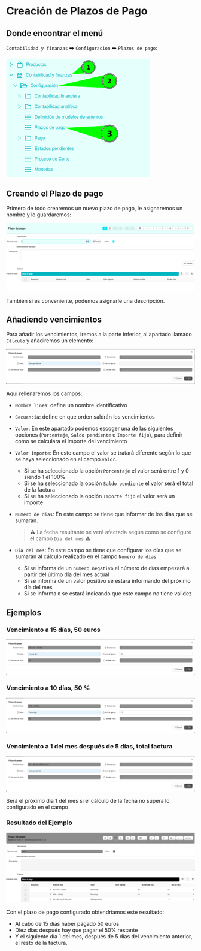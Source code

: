# Creación de Plazos de Pago

## Donde encontrar el menú

`Contabilidad y finanzas` :arrow_right: `Configuracion` :arrow_right: `Plazos de pago`:

![menu_plazos_de_pago]

## Creando el Plazo de pago

Primero de todo crearemos un nuevo plazo de pago, le asignaremos un nombre y lo guardaremos:

![plazo_de_pago_nuevo]

También si es conveniente, podemos asignarle una descripción.

## Añadiendo vencimientos

Para añadir los vencimientos, iremos a la parte inferior, al apartado llamado `Cálculo` y añadiremos un elemento:

![vencimiento_nuevo]

Aquí rellenaremos los campos:

- `Nombre linea`: define un nombre identificativo
- `Secuencia`: define en que orden saldrán los vencimientos

- `Valor`: En este apartado podemos escoger una de las siguientes opciones (`Porcentaje`, `Saldo pendiente` e `Importe fijo`), para definir como se calculara el importe del vencimiento
  
- `Valor importe`: En este campo el valor se tratará diferente según lo que se haya seleccionado en el campo `valor`.
  - Si se ha seleccionado la opción `Porcentaje` el valor será entre 1 y 0 siendo 1 el 100%
  - Si se ha seleccionado la opción `Saldo pendiente` el valor será el total de la factura
  - Si se ha seleccionado la opción `Importe fijo` el valor será un importe

- `Numero de dias`: En este campo se tiene que informar de los dias que se sumaran.

   > :warning: La fecha resultante se verá afectada según como se configure el campo `Dia del mes`  :warning:

- `Dia del mes`: En este campo se tiene que configurar los días que se sumaran  al cálculo realizado en el campo `Numero de dias`
  - Si se informa de un `numero negativo` el número de días empezará a partir del último día del mes actual
  - Si se informa de un valor positivo se estará informando del próximo día del mes
  - Si se informa `0` se estará indicando que este campo no tiene validez

## Ejemplos

### Vencimiento a 15 días, 50 euros

![plazo_50e_15_dias]

### Vencimiento a 10 días, 50 %

![plazo_50p_10_dias]

### Vencimiento a 1 del mes después de 5 días, total factura

![plazo_total_dia_1_5_dias]

Será el próximo día 1 del mes si el cálculo de la fecha no supera lo configurado en el campo

### Resultado del Ejemplo

![plazo_de_pago_configurado]

Con el plazo de pago configurado obtendríamos este resultado:

- Al cabo de 15 días haber pagado 50 euros
- Diez días después hay que pagar el 50% restante
- Y el siguiente día 1 del mes, después de 5 días del vencimiento anterior, el resto de la factura.

[menu_plazos_de_pago]: /gisce/erp/plazos_de_pago/menu_plazos_de_pago.png
[plazo_de_pago_nuevo]: /gisce/erp/plazos_de_pago/plazo_de_pago_nuevo.png
[vencimiento_nuevo]: /gisce/erp/plazos_de_pago/vencimiento_nuevo.png
[plazo_50e_15_dias]: /gisce/erp/plazos_de_pago/plazo_50e_15_dias.png
[plazo_50p_10_dias]: /gisce/erp/plazos_de_pago/plazo_50p_10_dias.png
[plazo_total_dia_1_5_dias]: /gisce/erp/plazos_de_pago/plazo_total_dia_1_5_dias.png
[plazo_de_pago_configurado]: /gisce/erp/plazos_de_pago/plazo_de_pago_configurado.png
